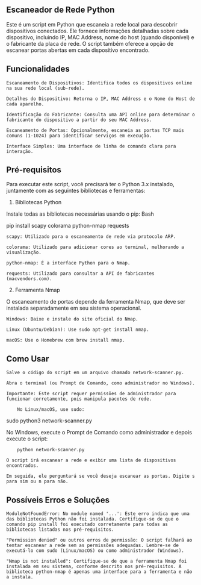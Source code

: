 ## Escaneador de Rede Python

Este é um script em Python que escaneia a rede local para descobrir dispositivos conectados. Ele fornece informações detalhadas sobre cada dispositivo, incluindo IP, MAC Address, nome do host (quando disponível) e o fabricante da placa de rede. O script também oferece a opção de escanear portas abertas em cada dispositivo encontrado.

## Funcionalidades

    Escaneamento de Dispositivos: Identifica todos os dispositivos online na sua rede local (sub-rede).

    Detalhes do Dispositivo: Retorna o IP, MAC Address e o Nome do Host de cada aparelho.

    Identificação do Fabricante: Consulta uma API online para determinar o fabricante do dispositivo a partir do seu MAC Address.

    Escaneamento de Portas: Opcionalmente, escaneia as portas TCP mais comuns (1-1024) para identificar serviços em execução.

    Interface Simples: Uma interface de linha de comando clara para interação.

## Pré-requisitos

Para executar este script, você precisará ter o Python 3.x instalado, juntamente com as seguintes bibliotecas e ferramentas:

1. Bibliotecas Python

Instale todas as bibliotecas necessárias usando o pip:
Bash

pip install scapy colorama python-nmap requests

    scapy: Utilizado para o escaneamento de rede via protocolo ARP.

    colorama: Utilizado para adicionar cores ao terminal, melhorando a visualização.

    python-nmap: É a interface Python para o Nmap.

    requests: Utilizado para consultar a API de fabricantes (macvendors.com).

2. Ferramenta Nmap

O escaneamento de portas depende da ferramenta Nmap, que deve ser instalada separadamente em seu sistema operacional.

    Windows: Baixe e instale do site oficial do Nmap.

    Linux (Ubuntu/Debian): Use sudo apt-get install nmap.

    macOS: Use o Homebrew com brew install nmap.

## Como Usar

    Salve o código do script em um arquivo chamado network-scanner.py.

    Abra o terminal (ou Prompt de Comando, como administrador no Windows).

    Importante: Este script requer permissões de administrador para funcionar corretamente, pois manipula pacotes de rede.

        No Linux/macOS, use sudo:

sudo python3 network-scanner.py

No Windows, execute o Prompt de Comando como administrador e depois execute o script:


        python network-scanner.py

    O script irá escanear a rede e exibir uma lista de dispositivos encontrados.

    Em seguida, ele perguntará se você deseja escanear as portas. Digite s para sim ou n para não.

## Possíveis Erros e Soluções

    ModuleNotFoundError: No module named '...': Este erro indica que uma das bibliotecas Python não foi instalada. Certifique-se de que o comando pip install foi executado corretamente para todas as bibliotecas listadas nos pré-requisitos.

    "Permission denied" ou outros erros de permissão: O script falhará ao tentar escanear a rede sem as permissões adequadas. Lembre-se de executá-lo com sudo (Linux/macOS) ou como administrador (Windows).

    "Nmap is not installed": Certifique-se de que a ferramenta Nmap foi instalada em seu sistema, conforme descrito nos pré-requisitos. A biblioteca python-nmap é apenas uma interface para a ferramenta e não a instala.